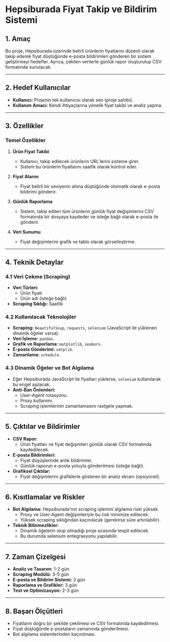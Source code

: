 # Hepsiburada Fiyat Takip ve Bildirim Sistemi

## 1. Amaç
Bu proje, Hepsiburada üzerinde belirli ürünlerin fiyatlarını düzenli olarak takip ederek fiyat düştüğünde e-posta bildirimleri gönderen bir sistem geliştirmeyi hedefler. Ayrıca, çekilen verilerle günlük rapor oluşturulup CSV formatında sunulacak.

---

## 2. Hedef Kullanıcılar
- **Kullanıcı:** Projenin tek kullanıcısı olarak sen (proje sahibi).  
- **Kullanım Amacı:** Kendi ihtiyaçlarına yönelik fiyat takibi ve analiz yapma.  

---

## 3. Özellikler

### Temel Özellikler
1. **Ürün Fiyat Takibi**  
   - Kullanıcı, takip edilecek ürünlerin URL’lerini sisteme girer.  
   - Sistem bu ürünlerin fiyatlarını saatlik olarak kontrol eder.  

2. **Fiyat Alarmı**  
   - Fiyat belirli bir seviyenin altına düştüğünde otomatik olarak e-posta bildirimi gönderir.  

3. **Günlük Raporlama**  
   - Sistem, takip edilen tüm ürünlerin günlük fiyat değişimlerini CSV formatında bir dosyaya kaydeder ve isteğe bağlı olarak e-posta ile gönderir.  

4. **Veri Sunumu**  
   - Fiyat değişimlerini grafik ve tablo olarak görselleştirme.  

---

## 4. Teknik Detaylar

### 4.1 Veri Çekme (Scraping)
- **Veri Türleri:**  
  - Ürün fiyatı  
  - Ürün adı (isteğe bağlı)  
- **Scraping Sıklığı:** Saatlik  

### 4.2 Kullanılacak Teknolojiler
- **Scraping:** `BeautifulSoup`, `requests`, `selenium` (JavaScript ile yüklenen dinamik öğeler varsa).  
- **Veri İşleme:** `pandas`.  
- **Grafik ve Raporlama:** `matplotlib`, `seaborn`.  
- **E-posta Gönderimi:** `smtplib`.  
- **Zamanlama:** `schedule`.  

### 4.3 Dinamik Öğeler ve Bot Algılama
- Eğer Hepsiburada JavaScript ile fiyatları yüklerse, `selenium` kullanılarak bu engel aşılacak.  
- **Anti-Ban Önlemleri:**  
  - User-Agent rotasyonu.  
  - Proxy kullanımı.  
  - Scraping işlemlerinin zamanlamasını rastgele yapmak.

---

## 5. Çıktılar ve Bildirimler
- **CSV Rapor:**  
  - Ürün fiyatları ve fiyat değişimleri günlük olarak CSV formatında kaydedilecek.  
- **E-posta Bildirimleri:**  
  - Fiyat düşüşlerinde anlık bildirimler.  
  - Günlük raporun e-posta yoluyla gönderilmesi (isteğe bağlı).  
- **Grafiksel Çıktılar:**  
  - Fiyat değişimlerini grafiklerle gösteren bir analiz ekranı (opsiyonel).  

---

## 6. Kısıtlamalar ve Riskler
- **Bot Algılama:** Hepsiburada'nın scraping işlemini algılama riski yüksek.  
  - Proxy ve User-Agent değişimleriyle bu risk minimize edilecek.  
  - Yüksek scraping sıklığından kaçınılacak (gerekirse süre artırılabilir).  
- **Teknik Bilinmezlikler:**  
  - Dinamik öğelerin olup olmadığı proje sırasında tespit edilecek.  
  - Bu durumda selenium entegrasyonu yapılabilir.

---

## 7. Zaman Çizelgesi
- **Analiz ve Tasarım:** 1-2 gün  
- **Scraping Modülü:** 3-5 gün  
- **E-posta ve Bildirim Sistemi:** 2 gün  
- **Raporlama ve Grafikler:** 3 gün  
- **Test ve Optimizasyon:** 2-3 gün  

---

## 8. Başarı Ölçütleri
- Fiyatların doğru bir şekilde çekilmesi ve CSV formatında kaydedilmesi.  
- Fiyat düştüğünde e-postaların zamanında gönderilmesi.  
- Bot algılama sistemlerinden kaçınılması.  
